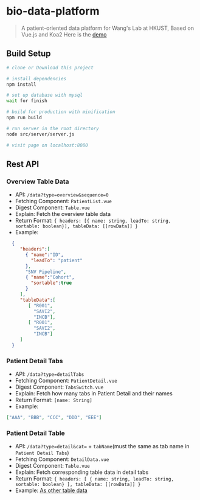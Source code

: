 # bio-data-platform

> A patient-oriented data platform for Wang's Lab at HKUST, Based on Vue.js and Koa2
Here is the [demo](http://139.199.228.109:8080)

## Build Setup

``` bash
# clone or Download this project

# install dependencies
npm install

# set up database with mysql
wait for finish

# build for production with minification
npm run build

# run server in the root directory
node src/server/server.js

# visit page on localhost:8080
```

## Rest API

### Overview Table Data


*  API: `/data?type=overview&sequence=0`
*  Fetching Component: `PatientList.vue`
*  Digest Component: `Table.vue`
*  Explain: Fetch the overview table data
*  Return Format: `{ headers: [{ name: string, leadTo: string, sortable: boolean}], tableData: [[rowData]] }`
*  <a id="TableData"></a>Example:

```json
  {
     "headers":[
       { "name":"ID",
         "leadTo": "patient"
       },
       "SNV Pipeline",
       { "name":"Cohort",
         "sortable":true
       }
     ],
     "tableData":[
        [ "R001",
          "SAVI2",
          "INCB"],
        [ "R001",
          "SAVI2",
          "INCB"]
     ]
  }
```

### Patient Detail Tabs

*  API: `/data?type=detailTabs`
*  Fetching Component: `PatientDetail.vue`
*  Digest Component: `TabsSwitch.vue`
*  Explain: Fetch how many tabs in Patient Detail and their names
*  Return Format: `[name: String]`
*  Example:
```json
["AAA", "BBB", "CCC", "DDD", "EEE"]
```

### Patient Detail Table

*  API: `/data?type=detail&cat=` + `tabName`(must the same as tab name in `Patient Detail Tabs`)
*  Fetching Component: `DetailData.vue`
*  Digest Component: `Table.vue`
*  Explain: Fetch corresponding table data in detail tabs
*  Return Format: `{ headers: [ { name: string, leadTo: string, sortable: boolean} ], tableData: [[rowData]] }`
*  Example: [As other table data](#TableData)
